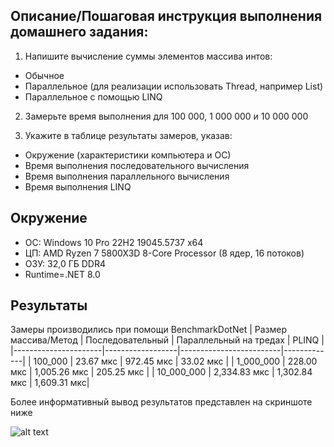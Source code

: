 ## Описание/Пошаговая инструкция выполнения домашнего задания:
1. Напишите вычисление суммы элементов массива интов:
-  Обычное
-  Параллельное (для реализации использовать Thread, например List)
-  Параллельное с помощью LINQ
2. Замерьте время выполнения для 100 000, 1 000 000 и 10 000 000
   
3. Укажите в таблице результаты замеров, указав:
-  Окружение (характеристики компьютера и ОС)
-  Время выполнения последовательного вычисления
-  Время выполнения параллельного вычисления
-  Время выполнения LINQ
## Окружение
- ОС: Windows 10 Pro 22H2 19045.5737 x64
- ЦП: AMD Ryzen 7 5800X3D 8-Core Processor (8 ядер, 16 потоков)
- ОЗУ: 32,0 ГБ DDR4
- Runtime=.NET 8.0

##  Результаты
Замеры производились при помощи BenchmarkDotNet
| Размер массива/Метод | Последовательный | Параллельный на тредах  | PLINQ       |
|----------------------|------------------|-------------------------|-------------|
| 100_000              | 23.67 мкс        | 972.45 мкс              | 33.02 мкс   |
| 1_000_000            | 228.00 мкс       | 1,005.26 мкс            | 205.25 мкс  |
| 10_000_000           | 2,334.83 мкс     | 1,302.84 мкс            | 1,609.31 мкс|

Более информативный вывод результатов представлен на скриншоте ниже  

![alt text](https://github.com/T1m-cpp/Otus.CSharp.Developer.Professional/blob/main/ДЗ4/img/result.png) 
